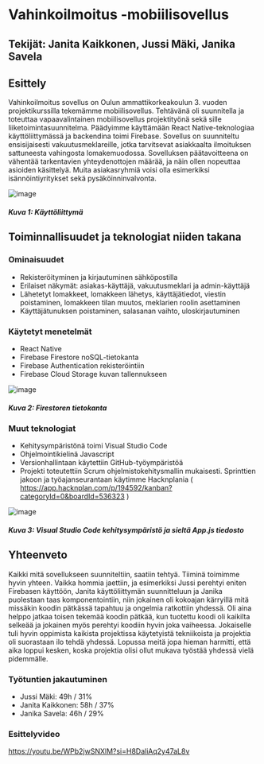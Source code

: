 # Vahinkoilmoitus -mobiilisovellus

## Tekijät: Janita Kaikkonen, Jussi Mäki, Janika Savela

## Esittely

Vahinkoilmoitus sovellus on Oulun ammattikorkeakoulun 3. vuoden projektikurssilla tekemämme mobiilisovellus. Tehtävänä oli suunnitella ja toteuttaa vapaavalintainen mobiilisovellus projektityönä sekä sille liiketoimintasuunnitelma. Päädyimme käyttämään React Native-teknologiaa käyttöliittymässä ja backendina toimi Firebase. Sovellus on suunniteltu ensisijaisesti vakuutusmeklareille, jotka tarvitsevat asiakkaalta ilmoituksen sattuneesta vahingosta lomakemuodossa. Sovelluksen päätavoitteena on vähentää tarkentavien yhteydenottojen määrää, ja näin ollen nopeuttaa asioiden käsittelyä. Muita asiakasryhmiä voisi olla esimerkiksi isännöintiyritykset sekä pysäköinninvalvonta.

![image](https://github.com/user-attachments/assets/abd74b1d-b672-4a1a-a668-803db8100059)
##### Kuva 1: Käyttöliittymä

## Toiminnallisuudet ja teknologiat niiden takana

### Ominaisuudet

- Rekisteröityminen ja kirjautuminen sähköpostilla​
- Erilaiset näkymät: asiakas-käyttäjä, vakuutusmeklari ja admin-käyttäjä​
- Lähetetyt lomakkeet, lomakkeen lähetys, käyttäjätiedot, viestin poistaminen, lomakkeen tilan muutos, meklarien roolin asettaminen​
- Käyttäjätunuksen poistaminen, salasanan vaihto, uloskirjautuminen

### Käytetyt menetelmät

- React Native
- Firebase Firestore noSQL-tietokanta
- Firebase Authentication rekisteröintiin
- Firebase Cloud Storage kuvan tallennukseen

![image](https://github.com/user-attachments/assets/0a658a11-c99d-498d-b9d5-feca8d258067)
##### Kuva 2: Firestoren tietokanta 

### Muut teknologiat 

- Kehitysympäristönä toimi Visual Studio Code
- Ohjelmointikielinä Javascript
- Versionhallintaan käytettiin GitHub-työympäristöä
- Projekti toteutettiin Scrum ohjelmistokehitysmallin mukaisesti. Sprinttien jakoon ja työajanseurantaan käytimme Hacknplania ( https://app.hacknplan.com/p/194592/kanban?categoryId=0&boardId=536323 )

![image](https://github.com/user-attachments/assets/4c781bd6-9281-4b67-bde1-5de69de4d562)
##### Kuva 3: Visual Studio Code kehitysympäristö ja sieltä App.js tiedosto

## Yhteenveto

Kaikki mitä sovellukseen suunniteltiin, saatiin tehtyä​. Tiiminä toimimme hyvin yhteen. Vaikka hommia jaettiin, ja esimerkiksi Jussi perehtyi eniten Firebasen käyttöön, Janita käyttöliittymän suunnitteluun ja Janika puolestaan taas komponentointiin, niin jokainen oli kokoajan kärryillä mitä missäkin koodin pätkässä tapahtuu ja ongelmia ratkottiin yhdessä. Oli aina helppo jatkaa toisen tekemää koodin pätkää, kun tuotettu koodi oli kaikilta selkeää ja jokainen myös perehtyi koodiin hyvin joka vaiheessa. Jokaiselle tuli hyvin oppimista kaikista projektissa käytetyistä tekniikoista ja projektia oli suorastaan ilo tehdä yhdessä. Lopussa meitä jopa hieman harmitti, että aika loppui kesken, koska projektia olisi ollut mukava työstää yhdessä vielä pidemmälle. 

### Työtuntien jakautuminen

- Jussi Mäki: 49h / 31%​
- Janita Kaikkonen: 58h / 37%​
- Janika Savela: 46h / 29%

### Esittelyvideo 

https://youtu.be/WPb2jwSNXlM?si=H8DaliAq2y47aL8v
